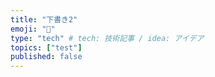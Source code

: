 ```yaml
---
title: "下書き2"
emoji: "🐙"
type: "tech" # tech: 技術記事 / idea: アイデア
topics: ["test"]
published: false
---
```

